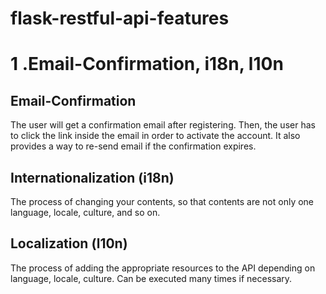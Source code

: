 # flask-restful-api-features

# 1 .Email-Confirmation, i18n, l10n
## Email-Confirmation
The user will get a confirmation email after registering. Then, the user has to click the link inside the email in order to activate the account. It also provides a way to re-send email if the confirmation expires.<br>
## Internationalization (i18n)
The process of changing your contents, so that contents are not only one language, locale, culture, and so on.<br>
## Localization (l10n)
The process of adding the appropriate resources to the API depending on language, locale, culture.  Can be executed many times if necessary.<br>